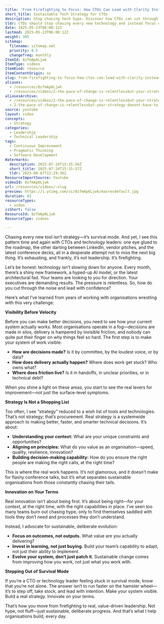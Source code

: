 ```yaml
---
title: 'From Firefighting to Focus: How CTOs Can Lead with Clarity Instead of Chasing the Next Big Thing'
short_title: Sustainable Tech Strategy for CTOs
description: Stop chasing tech hype. Discover how CTOs can cut through noise, build real strategy, and lead with clarity—no more firefighting, just sustainable progress.
tldr: CTOs should stop chasing every new technology and instead focus on making their systems and decision-making processes visible to identify real improvement opportunities. Effective leadership means building a clear, context-driven strategy and fostering sustainable innovation by investing in team learning and system evolution. Take action by stepping back from survival mode, clarifying how work happens, and leading with intention for long-term value.
date: 2025-05-23T06:00:12Z
lastmod: 2025-05-23T06:00:12Z
weight: 305
sitemap:
  filename: sitemap.xml
  priority: 0.5
  changefreq: monthly
ItemId: 8zfmAp6Ljwk
ItemType: videos
ItemKind: resource
ItemContentOrigin: ai
slug: from-firefighting-to-focus-how-ctos-can-lead-with-clarity-instead-of-chasing-the-next-big-thing
aliases:
  - /resources/8zfmAp6Ljwk
  - /resources/videos/2-the-pace-of-change-is-relentlessbut-your-strategy-doesnt-have-to-be
aliasesArchive:
  - /resources/videos/2-the-pace-of-change-is-relentlessbut-your-strategy-doesnt-have-to-be
  - 2-the-pace-of-change-is-relentlessbut-your-strategy-doesnt-have-to-be
source: youtube
layout: video
concepts:
  - Strategy
categories:
  - Leadership
  - Technical Leadership
tags:
  - Continuous Improvement
  - Pragmatic Thinking
  - Software Development
Watermarks:
  description: 2025-07-24T15:15:56Z
  short_title: 2025-07-24T15:15:57Z
  tldr: 2025-08-07T12:29:36Z
ResourceImportSource: Youtube
videoId: 8zfmAp6Ljwk
url: /resources/videos/:slug
preview: https://i.ytimg.com/vi/8zfmAp6Ljwk/maxresdefault.jpg
duration: 81
resourceTypes:
  - video
isShort: false
ResourceId: 8zfmAp6Ljwk
ResourceType: videos

---
```

Chasing every new tool isn’t strategy—it’s survival mode. And yet, I see this pattern time and again with CTOs and technology leaders: one eye glued to the roadmap, the other darting between LinkedIn, vendor pitches, and the latest conference decks, all in a desperate attempt not to miss the next big thing. It’s exhausting, and frankly, it’s not leadership. It’s firefighting.

Let’s be honest: technology isn’t slowing down for anyone. Every month, there’s a shiny new framework, a hyped-up AI model, or the latest architectural fad. Your teams are looking to you for direction. Your executives are demanding results. The pressure is relentless. So, how do you cut through the noise and lead with confidence?

Here’s what I’ve learned from years of working with organisations wrestling with this very challenge:

**Visibility Before Velocity**

Before you can make better decisions, you need to see how your current system actually works. Most organisations operate in a fog—decisions are made in silos, delivery is hampered by invisible friction, and nobody can quite put their finger on why things feel so hard. The first step is to make your system of work visible:

- **How are decisions made?** Is it by committee, by the loudest voice, or by data?
- **How does delivery actually happen?** Where does work get stuck? Who owns what?
- **Where does friction live?** Is it in handoffs, in unclear priorities, or in technical debt?

When you shine a light on these areas, you start to see the real levers for improvement—not just the surface-level symptoms.

**Strategy Is Not a Shopping List**

Too often, I see “strategy” reduced to a wish list of tools and technologies. That’s not strategy; that’s procurement. Real strategy is a systemwide approach to making better, faster, and smarter technical decisions. It’s about:

- **Understanding your context:** What are your unique constraints and opportunities?
- **Aligning on principles:** What do you value as an organisation—speed, quality, resilience, innovation?
- **Building decision-making capability:** How do you ensure the right people are making the right calls, at the right time?

This is where the real work happens. It’s not glamorous, and it doesn’t make for flashy conference talks, but it’s what separates sustainable organisations from those constantly chasing their tails.

**Innovation on Your Terms**

Real innovation isn’t about being first. It’s about being right—for your context, at the right time, with the right capabilities in place. I’ve seen too many teams burn out chasing hype, only to find themselves saddled with tools they don’t need and processes they don’t understand.

Instead, I advocate for sustainable, deliberate evolution:

- **Focus on outcomes, not outputs.** What value are you actually delivering?
- **Invest in learning, not just buying.** Build your team’s capability to adapt, not just their ability to implement.
- **Evolve your system, don’t just patch it.** Sustainable change comes from improving how you work, not just what you work with.

**Stepping Out of Survival Mode**

If you’re a CTO or technology leader feeling stuck in survival mode, know that you’re not alone. The answer isn’t to run faster on the hamster wheel—it’s to step off, take stock, and lead with intention. Make your system visible. Build a real strategy. Innovate on your terms.

That’s how you move from firefighting to real, value-driven leadership. Not hype, not fluff—just sustainable, deliberate progress. And that’s what I help organisations build, every day.
